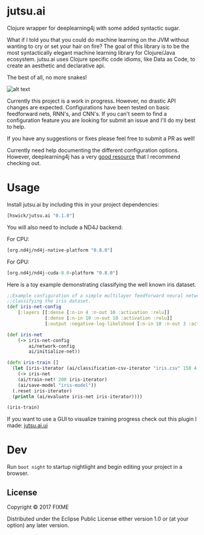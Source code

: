 # jutsu.ai

Clojure wrapper for deeplearning4j with some added syntactic sugar.

What if I told you that you could do machine learning on the JVM without wanting to cry or
set your hair on fire? The goal of this library is to be the most syntactically elegant machine learning library for Clojure/Java ecosystem. jutsu.ai uses Clojure specific code idioms, like Data as Code, to create an aesthetic and declarative api.

The best of all, no more snakes!


![alt text](http://wp.patheos.com.s3.amazonaws.com/blogs/wildhunt/files/2011/03/saintpatrick.jpg)

Currently this project is a work in progress. However, no drastic API changes are expected. Configurations have been tested on basic feedforward nets, RNN's, and CNN's. If you can't seem to find a configuration feature you are looking for submit an issue and I'll do my best to help.

If you have any suggestions or fixes please feel free to submit a PR as well!

Currently need help documenting the different configuration options. However, deeplearning4j has a very [good resource](https://deeplearning4j.org/glossary) that I recommend checking out.

# Usage

Install jutsu.ai by including this in your project dependencies:

```clojure
[hswick/jutsu.ai "0.1.0"]
```

You will also need to include a ND4J backend:

For CPU:

```clojure
[org.nd4j/nd4j-native-platform "0.8.0"]
```

For GPU:

```clojure
[org.nd4j/nd4j-cuda-8.0-platform "0.8.0"]
```

Here is a toy example demonstrating classifying the well known iris dataset.

```clojure
;;Example configuration of a simple multilayer feedforward neural network architecture
;;classifying the iris dataset.
(def iris-net-config
	[:layers [[:dense [:n-in 4 :n-out 10 :activation :relu]]
			  [:dense [:n-in 10 :n-out 10 :activation :relu]]
			  [:output :negative-log-likelihood [:n-in 10 :n-out 3 :activation :softmax]]]])

(def iris-net
	(-> iris-net-config
		ai/network-config
		ai/initialize-net))

(defn iris-train []
  (let [iris-iterator (ai/classification-csv-iterator "iris.csv" 150 4 3)]
    (-> iris-net
	(ai/train-net! 200 iris-iterator)
	(ai/save-model "iris-model"))
  (.reset iris-iterator)
  (println (ai/evaluate iris-net iris-iterator))))

(iris-train)
```

If you want to use a GUI to visualize training progress check out this plugin I made: [jutsu.ai.ui](https://github.com/hswick/jutsu.ai.ui)
# Dev

Run `boot night` to startup nightlight and begin editing your project in a browser.

## License

Copyright © 2017 FIXME

Distributed under the Eclipse Public License either version 1.0 or (at
your option) any later version.
